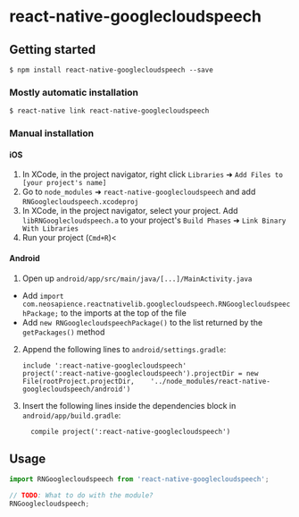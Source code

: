
# react-native-googlecloudspeech

## Getting started

`$ npm install react-native-googlecloudspeech --save`

### Mostly automatic installation

`$ react-native link react-native-googlecloudspeech`

### Manual installation


#### iOS

1. In XCode, in the project navigator, right click `Libraries` ➜ `Add Files to [your project's name]`
2. Go to `node_modules` ➜ `react-native-googlecloudspeech` and add `RNGooglecloudspeech.xcodeproj`
3. In XCode, in the project navigator, select your project. Add `libRNGooglecloudspeech.a` to your project's `Build Phases` ➜ `Link Binary With Libraries`
4. Run your project (`Cmd+R`)<

#### Android

1. Open up `android/app/src/main/java/[...]/MainActivity.java`
  - Add `import com.neosapience.reactnativelib.googlecloudspeech.RNGooglecloudspeechPackage;` to the imports at the top of the file
  - Add `new RNGooglecloudspeechPackage()` to the list returned by the `getPackages()` method
2. Append the following lines to `android/settings.gradle`:
  	```
  	include ':react-native-googlecloudspeech'
  	project(':react-native-googlecloudspeech').projectDir = new File(rootProject.projectDir, 	'../node_modules/react-native-googlecloudspeech/android')
  	```
3. Insert the following lines inside the dependencies block in `android/app/build.gradle`:
  	```
      compile project(':react-native-googlecloudspeech')
  	```


## Usage
```javascript
import RNGooglecloudspeech from 'react-native-googlecloudspeech';

// TODO: What to do with the module?
RNGooglecloudspeech;
```
  